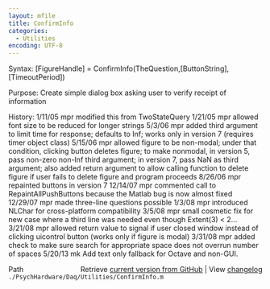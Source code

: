 ```yaml
---
layout: mfile
title: ConfirmInfo
categories:
  - Utilities
encoding: UTF-8
---
```


 Syntax: [FigureHandle] = ConfirmInfo(TheQuestion,[ButtonString],[TimeoutPeriod])

 Purpose: Create simple dialog box asking user to verify receipt of information

 History: 1/11/05       mpr     modified this from TwoStateQuery
                     1/21/05        mpr     allowed font size to be reduced for longer strings
           5/3/06    mpr   added third argument to limit time for response;
                           defaults to Inf; works only in version 7 (requires
                           timer object class)
                     5/15/06        mpr     allowed figure to be non-modal; under that
                           condition, clicking button deletes figure; to make
                           nonmodal, in version 5, pass non-zero non-Inf third
                           argument; in version 7, pass NaN as third argument;
                           also added return argument to allow calling function
                           to delete figure if user fails to delete figure and
                           program proceeds
          8/26/06    mpr   repainted buttons in version 7
         12/14/07    mpr   commented call to RepaintAllPushButtons because
                           the Matlab bug is now almost fixed
         12/29/07    mpr   made three-line questions possible
                     1/3/08         mpr     introduced NLChar for cross-platform compatibility
          3/5/08     mpr   small cosmetic fix for new case where a third line
                           was needed even though Extent(3) \< 2...
          3/21/08    mpr   allowed return value to signal if user closed window
                           instead of clicking uicontrol button (works only if
                           figure is modal)
          3/31/08    mpr   added check to make sure search for appropriate
                           space does not overrun number of spaces
          5/20/13    mk Add text only fallback for Octave and non-GUI.


<div class="code_header" style="text-align:right;">
  <span style="float:left;">Path&nbsp;&nbsp;</span> <span class="counter">Retrieve <a href=
  "https://raw.github.com/Psychtoolbox-3/Psychtoolbox-3/beta/./PsychHardware/Daq/Utilities/ConfirmInfo.m">current version from GitHub</a> | View <a href=
  "https://github.com/Psychtoolbox-3/Psychtoolbox-3/commits/beta/./PsychHardware/Daq/Utilities/ConfirmInfo.m">changelog</a></span>
</div>
<div class="code">
  <code>./PsychHardware/Daq/Utilities/ConfirmInfo.m</code>
</div>
